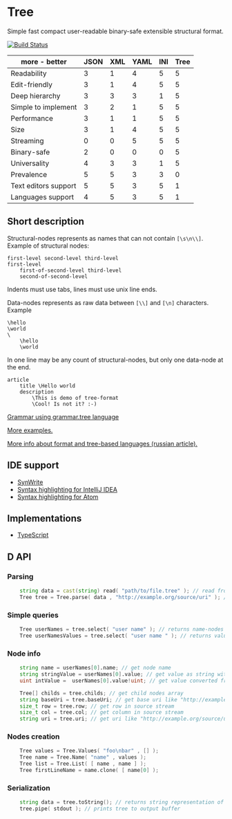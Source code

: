 # Tree
Simple fast compact user-readable binary-safe extensible structural format.

[![Build Status](https://travis-ci.org/nin-jin/tree.d.svg?branch=master)](https://travis-ci.org/nin-jin/tree.d)

more - better                      | JSON | XML | YAML | INI | Tree
-----------------------------------|------|-----|------|-----|-----
Readability                        |  3   |  1  |  4   |  5  |  5
Edit-friendly                      |  3   |  1  |  4   |  5  |  5
Deep hierarchy                     |  3   |  3  |  3   |  1  |  5
Simple to implement                |  3   |  2  |  1   |  5  |  5
Performance                        |  3   |  1  |  1   |  5  |  5
Size                               |  3   |  1  |  4   |  5  |  5
Streaming                          |  0   |  0  |  5   |  5  |  5
Binary-safe                        |  2   |  0  |  0   |  0  |  5
Universality                       |  4   |  3  |  3   |  1  |  5
Prevalence                         |  5   |  5  |  3   |  3  |  0
Text editors support               |  5   |  5  |  3   |  5  |  1
Languages support                  |  4   |  5  |  3   |  5  |  1

## Short description

Structural-nodes represents as names that can not contain `[\s\n\\]`. Example of structural nodes:

```tree
first-level second-level third-level
first-level
	first-of-second-level third-level
	second-of-second-level
```

Indents must use tabs, lines must use unix line ends.

Data-nodes represents as raw data between `[\\]` and `[\n]` characters. Example

```tree
\hello
\world
\
	\hello
	\world
```

In one line may be any count of structural-nodes, but only one data-node at the end. 

```tree
article
	title \Hello world
	description
		\This is demo of tree-format
		\Cool! Is not it? :-)
```

[Grammar using grammar.tree language](./tree.grammar.tree)

[More examples.](./examples/)

[More info about format and tree-based languages (russian article).](http://habrahabr.ru/post/248147/)

## IDE support

* [SynWrite](http://www.uvviewsoft.com/synwrite/)
* [Syntax highlighting for IntelliJ IDEA](https://plugins.jetbrains.com/plugin/7459)
* [Syntax highlighting for Atom](https://github.com/nin-jin/atom-language-tree)

## Implementations

* [TypeScript](https://github.com/eigenmethod/mol/tree/master/tree)

## D API

### Parsing

```d
    string data = cast(string) read( "path/to/file.tree" ); // read from file
    Tree tree = Tree.parse( data , "http://example.org/source/uri" ); // parse to tree
```

### Simple queries

```d
    Tree userNames = tree.select( "user name" ); // returns name-nodes
    Tree userNamesValues = tree.select( "user name " ); // returns value-nodes
```

### Node info

```d
    string name = userNames[0].name; // get node name
    string stringValue = userNames[0].value; // get value as string with "\n" as delimiter
    uint intValue =  userNames[0].value!uint; // get value converted from string to another type

    Tree[] childs = tree.childs; // get child nodes array
    string baseUri = tree.baseUri; // get base uri like "http://example.org/source/uri"
    size_t row = tree.row; // get row in source stream
    size_t col = tree.col; // get column in source stream
    string uri = tree.uri; // get uri like "http://example.org/source/uri#3:2"
```

### Nodes creation

```d
	Tree values = Tree.Values( "foo\nbar" , [] );
	Tree name = Tree.Name( "name" , values );
	Tree list = Tree.List( [ name , name ] );
	Tree firstLineName = name.clone( [ name[0] );
```

### Serialization

```d
    string data = tree.toString(); // returns string representation of tree
    tree.pipe( stdout ); // prints tree to output buffer
```
